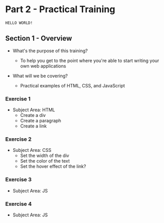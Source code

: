 # Part 2 - Practical Training

`HELLO WORLD!`

## Section 1 - Overview
* What's the purpose of this training?
	* To help you get to the point where you're able to start writing your own web applications

* What will we be covering?
	* Practical examples of HTML, CSS, and JavaScript

### Exercise 1
* Subject Area: HTML
	* Create a div
	* Create a paragraph
	* Create a link

### Exercise 2
* Subject Area: CSS
	* Set the width of the div
	* Set the color of the text
	* Set the hover effect of the link?

### Exercise 3
* Subject Area: JS

### Exercise 4
* Subject Area: JS
